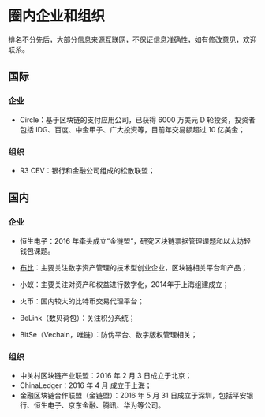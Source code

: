 # 圈内企业和组织

排名不分先后，大部分信息来源互联网，不保证信息准确性，如有修改意见，欢迎联系。

## 国际

### 企业
* Circle：基于区块链的支付应用公司，已获得 6000 万美元 D 轮投资，投资者包括 IDG、百度、中金甲子、广大投资等，目前年交易额超过 10 亿美金；

### 组织

* R3 CEV：银行和金融公司组成的松散联盟；


## 国内

### 企业

* 恒生电子：2016 年牵头成立“金链盟”，研究区块链票据管理课题和以太坊轻钱包课题。


* [布比](bubi.cn)：主要关注数字资产管理的技术型创业企业，区块链相关平台和产品；
* 小蚁：主要关注对资产和权益进行数字化，2014年于上海组建成立；
* 火币：国内较大的比特币交易代理平台；
* BeLink（数贝荷包）：关注积分系统；
* BitSe（Vechain，唯链）：防伪平台、数字版权管理相关；

### 组织

* 中关村区块链产业联盟：2016 年 2 月 3 日成立于北京；
* ChinaLedger：2016 年 4 月 成立于上海；
* 金融区块链合作联盟（金链盟）：2016 年 5 月 31 日成立于深圳，包括平安银行、恒生电子、京东金融、腾讯、华为等公司。
